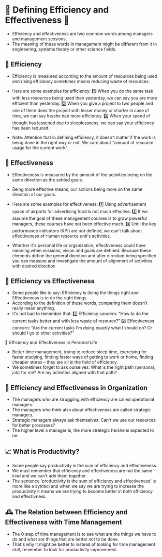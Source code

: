 # 📌 Defining Efficiency and Effectiveness 🎯

- Efficiency and effectiveness are two common words among managers and management sessions.
- The meaning of these words in management might be different from it in engineering, systems theory or other science fields.

## 🔹 Efficiency
- Efficiency is measured according to the amount of resources being used and rising efficiency sometimes means reducing waste of resources.

- Here are some examples for efficiency:
   1️⃣ When you do the same task with less resources being used than yesterday, we can say you are more efficient than yesterday.
   2️⃣ When you give a project to two people and one of them does the project with lesser money or shorter in case of time, we can say he/she had more efficiency.
   3️⃣ When your speed of thought has lessened due to sleeplessness, we can say your efficiency has been reduced.

* Note: Attention that in defining efficiency, it doesn't matter if the work is being done in the right way or not. We care about "amount of resource usage for the current work".

## 🔹 Effectiveness
- Effectiveness is measured by the amount of the activities being on the same direction as the settled goals.

- Being more effective means, our actions being more on the same direction of our goals.

- Here are some examples for effectiveness:
   1️⃣ Using advertisement space of airports for advertising food is not much effective.
   2️⃣ If we assume the goal of these management courses is to grow powerful managers, these courses have not been effective much.
   3️⃣ Until the key performance indicators (KPI) are not defined, we can't talk about effectiveness of Human resource unit's activities.

- Whether it's personal life or organization, effectiveness could have meaning when missions, vision and goals are defined. Because these elements define the general direction and after direction being specified you can measure and investigate the amount of alignment of activities with desired direction.

## 🔹 Efficiency vs Effectiveness
- Some people like to say: Efficiency is doing the things right and Effectiveness is to do the right things.
- According to the definition of these words, comparing them doesn't really mean anything.
- It's not bad to remember that:
   1️⃣ Efficiency concern: "How to do the current tasks better and with less waste of resource?"
   2️⃣ Effectiveness concern: "Are the current tasks I'm doing exactly what I should do? Or should I go to other activities?"

🔹 Efficiency and Effectiveness in Personal Life
- Better time management, trying to reduce sleep time, exercising for faster studying, finding faster ways of getting to work or home, finding cheaper stores – they are all in the field of efficiency.
- We sometimes forget to ask ourselves: What is the right path (personal, job) for me? Are my activities aligned with that path?

## 🔹 Efficiency and Effectiveness in Organization
- The managers who are struggling with efficiency are called operational managers.
- The managers who think also about effectiveness are called strategic managers.
- Strategic managers always ask themselves: Can't we use our resources for better processes?
- The higher level a manager is, the more strategic he/she is expected to be.

## 📈 What is Productivity?
- Some people say productivity is the sum of efficiency and effectiveness.
- We must remember that efficiency and effectiveness are not the same kind and we can't add them together.
- The sentence 'productivity is the sum of efficiency and effectiveness' is more like a symbol and when we say we are trying to increase the productivity it means we are trying to become better in both efficiency and effectivness.


## 🕰️ The Relation between Efficiency and Effectiveness with Time Management
- The 0 step of time management is to see what are the things we have to do and what are things that are better not to be done.
- That's why it might be better to instead of looking for time management skill, remember to look for productivity improvement.